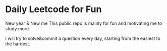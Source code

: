 # Daily Leetcode for Fun

New year & New me
This public repo is mainly for fun and motivating me to study more.

I will try to solve&commit a question every day, starting from the easiest to the hardest.

